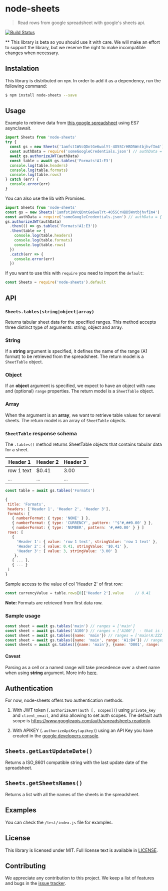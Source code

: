 # node-sheets

> Read rows from google spreadsheet with google's sheets api.

[![Build Status](https://travis-ci.org/urbancups/node-sheets.svg?branch=master)](https://travis-ci.org/urbancups/node-sheets)

** This library is beta so you should use it with care. We will make an effort to support the library, but we reserve the right to make incompatible changes when necessary.

## Instalation

This library is distributed on `npm`. In order to add it as a dependency, run the following command:


```bash
$ npm install node-sheets --save
```

## Usage

Example to retrieve data from [this google spreadsheet](https://docs.google.com/spreadsheets/d/1amfst1WVcQDntGe6walYt-4O5SCrHBD5WntbjhvfIm4) using ES7 async/await.

```javascript
import Sheets from 'node-sheets'
try {
  const gs = new Sheets('1amfst1WVcQDntGe6walYt-4O5SCrHBD5WntbjhvfIm4')
  const authData = require('someGoogleCredentials.json') // authData = { client_email, private_key }
  await gs.authorizeJWT(authData)
  const table = await gs.tables('Formats!A1:E3')
  console.log(table.headers)
  console.log(table.formats)
  console.log(table.rows)
} catch (err) {
  console.error(err)
}
```

You can also use the lib with Promises.

```javascript
import Sheets from 'node-sheets'
const gs = new Sheets('1amfst1WVcQDntGe6walYt-4O5SCrHBD5WntbjhvfIm4')
const authData = require('someGoogleCredentials.json') // authData = { client_email, private_key }
gs.authorizeJWT(authData)
  .then(() => gs.tables('Formats!A1:E3'))
  .then(table => {
    console.log(table.headers)
    console.log(table.formats)
    console.log(table.rows)
  })
  .catch(err => {
    console.error(err)
  })
```

If you want to use this with `require` you need to import the `default`:

```javascript
const Sheets = require('node-sheets').default
```

## API

### `Sheets.tables(string|object|array)`

Returns tabular sheet data for the specified ranges. This method accepts three distinct type of arguments: string, object and array.

### String

If a **string** argument is specified, it defines the name of the range (A1 format) to be retrieved from the spreadsheet.
The return model is a `SheetTable` object.

### Object

If an **object** argument is specified, we expect to have an object with `name` and (optional) `range` properties.
The return model is a `SheetTable` object.

### Array

When the argument is an **array**, we want to retrieve table values for several sheets.
The return model is an array of `SheetTable` objects.

### `SheetTable` response schema

The `.tables()` method returns SheetTable objects that contains tabular data for a sheet.

| Header 1   | Header 2 | Header 3 |
| ---------- | -------- | -------- |
| row 1 text | $0.41    | 3.00     |
| ...        | ...      | ...      |

```javascript
const table = await gs.tables('Formats')

{
 title: 'Formats',                                                        // name of the sheet/table
 headers: ['Header 1', 'Header 2', 'Header 3'],                           // name of the headers (1st row)
 formats: [                                                               // array with information regarding cell format
   { numberFormat: { type: 'NONE' } },
   { numberFormat: { type: 'CURRENCY', pattern: '"$"#,##0.00' } },
   { numberFormat: { type: 'NUMBER', pattern: '#,##0.00' } } ]
 rows: [                                                                  // rows contains the values for 2nd row ahead
   {                                                                      // Each row object has:
     'Header 1': { value: 'row 1 text', stringValue: 'row 1 text' },
     'Header 2': { value: 0.41, stringValue: '$0.41' },
     'Header 3': { value: 3, stringValue: '3.00' }
    },
   { ... },
   { ... }
 ]
}
```

Sample access to the value of col 'Header 2' of first row:

```javascript
const currencyValue = table.rows[0]['Header 2'].value     // 0.41
```

**Note:** Formats are retrieved from first data row.

### Sample usage

```js
const sheet = await gs.tables('main') // ranges = ['main']
const sheet = await gs.tables('A100') // ranges = ['A100']  - that is the cell A100 and not the sheet A100
const sheet = await gs.tables({name: 'main'}) // ranges = ['main!A:ZZZ']
const sheet = await gs.tables({name: 'main', range: 'A1:B4'}) // ranges = ['main!A1:B4']
const sheets = await gs.tables([{name: 'main'}, {name: 'D001', range: 'A1:D3'}, {name: 'D002'}]) // ranges = ['main!A:ZZZ', 'D001!A1:D3', 'D002!A:ZZZ']
```

#### Caveat

Parsing as a cell or a named range will take precedence over a sheet name when using **string** argument.
More info [here](http://stackoverflow.com/a/39641586).

## Authentication

For now, node-sheets offers two authentication methods.

 1. With JWT token (`.authorizeJWT(auth [, scopes])`) using `private_key` and `client_email`, and also allowing to set auth scopes. The default auth scope is https://www.googleapis.com/auth/spreadsheets.readonly.

 1. With APIKEY (`.authorizeApiKey(apikey)`) using an API Key you have created in the [google developers console](https://console.developers.google.com).


## `Sheets.getLastUpdateDate()`

Returns a ISO_8601 compatible string with the last update date of the spreadsheet.

## `Sheets.getSheetsNames()`

Returns a list with all the names of the sheets in the spreadsheet.


## Examples

You can check the `/test/index.js` file for examples.


## License

This library is licensed under MIT. Full license text is available in [LICENSE](LICENSE).

## Contributing

We appreciate any contribution to this project. We keep a list of features and bugs in the [issue tracker](https://github.com/urbancups/node-sheets/issue).
